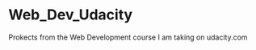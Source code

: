 Web_Dev_Udacity
===============

Prokects from the Web Development course I am taking on udacity.com
